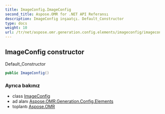 ```yaml
---
title: ImageConfig.ImageConfig
second_title: Aspose.OMR for .NET API Referansı
description: ImageConfig inşaatçı. Default_Constructor
type: docs
weight: 10
url: /tr/net/aspose.omr.generation.config.elements/imageconfig/imageconfig/
---
```

## ImageConfig constructor

Default_Constructor

```csharp
public ImageConfig()
```

### Ayrıca bakınız

* class [ImageConfig](../)
* ad alanı [Aspose.OMR.Generation.Config.Elements](../../imageconfig/)
* toplantı [Aspose.OMR](../../../)



